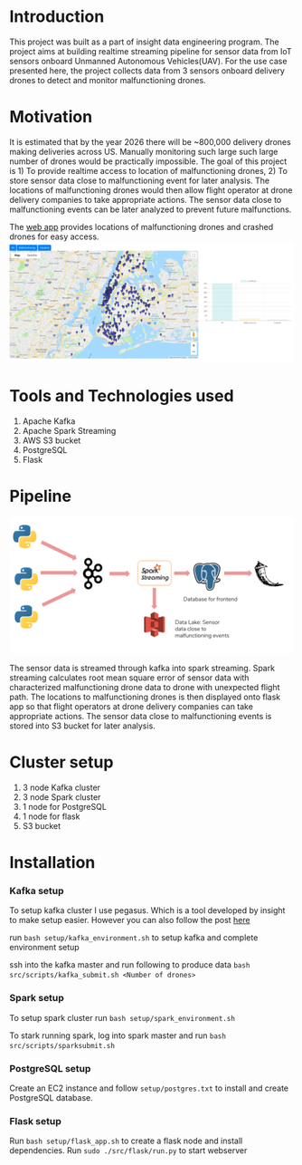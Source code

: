 # Introduction

This project was built as a part of insight data engineering program. The project aims at building realtime streaming pipeline for sensor data from IoT sensors onboard Unmanned Autonomous Vehicles(UAV). For the use case presented here, the project collects data from 3 sensors onboard delivery drones to detect and monitor malfunctioning drones.

# Motivation

It is estimated that by the year 2026 there will be ~800,000 delivery drones making deliveries across US. Manually monitoring such large such large number of drones would be practically impossible. The goal of this project is 1) To provide realtime access to location of malfunctioning drones, 2) To store sensor data close to malfunctioning event for later analysis. The locations of malfunctioning drones would then allow flight operator at drone delivery companies to take appropriate actions. The sensor data close to malfunctioning events can be later analyzed to prevent future malfunctions.

The [web app](http://dronedetect.live/) provides locations of malfunctioning drones and crashed drones for easy access.
![Screenshot of web app](Images/Frontend.png)

# Tools and Technologies used

1. Apache Kafka
1. Apache Spark Streaming
1. AWS S3 bucket
1. PostgreSQL
1. Flask

# Pipeline

![Pipeline](Images/Pipeline.png)

The sensor data is streamed through kafka into spark streaming. Spark streaming calculates root mean square error of sensor data with characterized malfunctioning drone data to drone with unexpected flight path. The locations to malfunctioning drones is then displayed onto flask app so that flight operators at drone delivery companies can take appropriate actions. The sensor data close to malfunctioning events is stored into S3 bucket for later analysis.

# Cluster setup

1) 3 node Kafka cluster
2) 3 node Spark cluster
3) 1 node for PostgreSQL
4) 1 node for flask
5) S3 bucket

# Installation

### Kafka setup

To setup kafka cluster I use pegasus. Which is a tool developed by insight to make setup easier. However you can also follow the post [here](https://medium.com/@kiranps11/kafka-and-zookeeper-multinode-cluster-setup-3511aef4a505)

run `bash setup/kafka_environment.sh` to setup kafka and complete environment setup

ssh into the kafka master and run following to produce data `bash src/scripts/kafka_submit.sh <Number of drones>`

### Spark setup

To setup spark cluster run `bash setup/spark_environment.sh`

To stark running spark, log into spark master and run `bash src/scripts/sparksubmit.sh`

### PostgreSQL setup

Create an EC2 instance and follow `setup/postgres.txt` to install and create PostgreSQL database.

### Flask setup

Run `bash setup/flask_app.sh` to create a flask node and install dependencies.
Run `sudo ./src/flask/run.py` to start webserver
